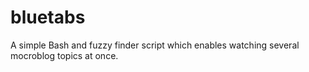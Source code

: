 # bluetabs
A simple Bash and fuzzy finder script which enables watching several mocroblog topics at once.
